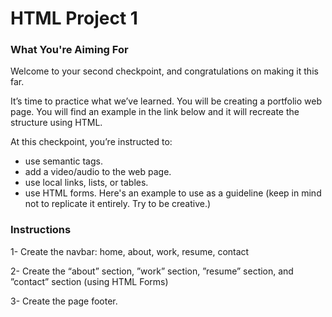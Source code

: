 # HTML Project 1

### What You're Aiming For

Welcome to your second checkpoint, and congratulations on making it this far.

It’s time to practice what we’ve learned.  You will be creating a portfolio web page. You will find an example in the link below and it will recreate the structure using HTML.

At this checkpoint, you’re instructed to:

- use semantic tags.
- add a video/audio to the web page.
- use local links, lists, or tables.
- use HTML forms.
Here's an example to use as a guideline (keep in mind not to replicate it entirely. Try to be creative.)


### Instructions

1- Create the navbar: home, about, work, resume, contact

2- Create the “about” section, ”work” section, ”resume” section, and ”contact” section (using HTML Forms) 

3- Create the page footer.
